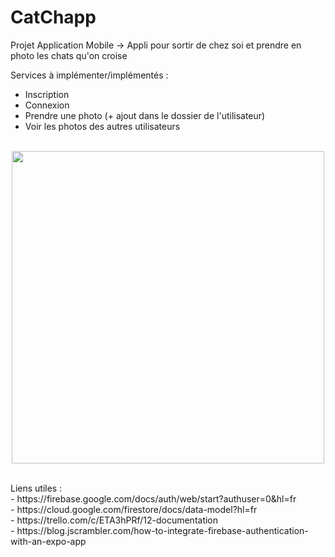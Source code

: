 # CatChapp
Projet Application Mobile
-> Appli pour sortir de chez soi et prendre en photo les chats qu'on croise

Services à implémenter/implémentés :
- Inscription
- Connexion
- Prendre une photo (+ ajout dans le dossier de l'utilisateur)
- Voir les photos des autres utilisateurs<br><br>

<p align="center">
<img height="500" src="https://user-images.githubusercontent.com/77757761/158161241-dd60b9dc-9d54-4ab7-9e2f-af21c9c78bbc.png">
</p>

<br>
Liens utiles : <br>
- https://firebase.google.com/docs/auth/web/start?authuser=0&hl=fr <br>
- https://cloud.google.com/firestore/docs/data-model?hl=fr <br>
- https://trello.com/c/ETA3hPRf/12-documentation <br>
- https://blog.jscrambler.com/how-to-integrate-firebase-authentication-with-an-expo-app
